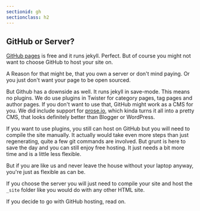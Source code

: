 ```yaml
---
sectionid: gh
sectionclass: h2
---
```

## GitHub or Server?

[GitHub pages](https://pages.github.com/) is free and it runs jekyll. Perfect. But of course you might not want to choose GitHub to host your site on.

A Reason for that might be, that you own a server or don't mind paying. Or you just don't want your page to be open sourced.

But Github has a downside as well. It runs jekyll in save-mode. This means no plugins. We do use plugins in Twister for category pages, tag pages and author pages. If you don't want to use that, GitHub might work as a CMS for you. We did include support for [prose.io](http://prose.io), which kinda turns it all into a pretty CMS, that looks definitely better than Blogger or WordPress. 

If you want to use plugins, you still can host on GitHub but you will need to compile the site manually. It actually would take even more steps than just regenerating, quite a few git commands are involved. But grunt is here to save the day and you can still enjoy free hosting. It just needs a bit more time and is a little less flexible.

But if you are like us and never leave the house without your laptop anyway, you're just as flexible as can be.

If you choose the server you will just need to compile your site and host the `_site` folder like you would do with any other HTML site.

If you decide to go with GitHub hosting, read on.